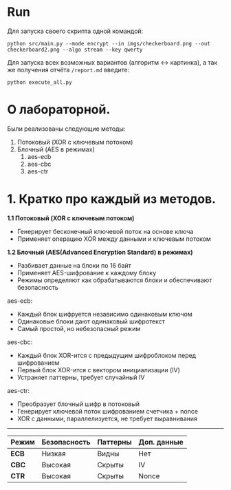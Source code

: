 # **Run**

Для запуска своего скрипта одной командой:
```shell
python src/main.py --mode encrypt --in imgs/checkerboard.png --out checkerboard2.png --algo stream --key qwerty
```

Для запуска всех возможных вариантов (алгоритм <-> картинка), а так же получения отчёта `/report.md` введите: 
```shell
python execute_all.py
```

# **О лабораторной.**

Были реализованы следующие методы:
1) Потоковый (XOR с ключевым потоком)
2) Блочный (AES в режимах)
    1) aes-ecb
    2) aes-cbc
    3) aes-ctr

# 1. **Кратко про каждый из методов.** 

**1.1 Потоковый (XOR с ключевым потоком)**
- Генерирует бесконечный ключевой поток на основе ключа
- Применяет операцию XOR между данными и ключевым потоком

**1.2 Блочный (AES(Advanced Encryption Standard) в режимах)**
- Разбивает данные на блоки по 16 байт
- Применяет AES-шифрование к каждому блоку
- Режимы определяют как обрабатываются блоки и обеспечивают безопасность

aes-ecb:
- Каждый блок шифруется независимо одинаковым ключом
- Одинаковые блоки дают одинаковый шифротекст
- Самый простой, но небезопасный режим

aes-cbc:
- Каждый блок XOR-ится с предыдущим шифроблоком перед шифрованием
- Первый блок XOR-ится с вектором инициализации (IV)
- Устраняет паттерны, требует случайный IV

aes-ctr:
- Преобразует блочный шифр в потоковый
- Генерирует ключевой поток шифрованием счетчика + nonce
- XOR с данными, параллелизуется, не требует выравнивания

---

| Режим | Безопасность | Паттерны | Доп. данные |
|-------|--------------|----------|-------------|
| **ECB** | Низкая |  Видны | Нет |
| **CBC** | Высокая |  Скрыты | IV |
| **CTR** | Высокая | Скрыты | Nonce |
